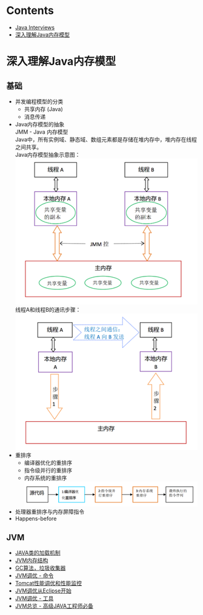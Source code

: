 Contents
===  

* [Java Interviews](https://dongchuan.gitbooks.io/java-interview-question/content/)
* <a href="#深入理解java内存模型">深入理解Java内存模型</a>

深入理解Java内存模型
===

基础
---

* 并发编程模型的分类  
  * 共享内存 (Java)
  * 消息传递
* Java内存模型的抽象  
JMM - Java 内存模型<br/>
Java中，所有实例域、静态域、数组元素都是存储在堆内存中，堆内存在线程之间共享。<br/>
Java内存模型抽象示意图：
![](../pictures/java-jmm.png)
<br/>线程A和线程B的通讯步骤：</br>
![](../pictures/java-jmm-2.png)
* 重排序
  * 编译器优化的重排序
  * 指令级并行的重排序
  * 内存系统的重排序
![](../pictures/java-reorder.png)
* 处理器重排序与内存屏障指令
* Happens-before


JVM
---

* [JAVA类的加载机制](http://www.cnblogs.com/ityouknow/p/5603287.html)
* [JVM内存结构](http://www.cnblogs.com/ityouknow/p/5610232.html)
* [GC算法，垃圾收集器](http://www.cnblogs.com/ityouknow/p/5614961.html)
* [JVM调优 - 命令](http://www.ityouknow.com/java/2016/01/01/jvm%E8%B0%83%E4%BC%98-%E5%91%BD%E4%BB%A4%E7%AF%87.html)
* [Tomcat性能调优和性能监控](http://www.cnblogs.com/ityouknow/p/5378874.html)
* [JVM调优从Eclipse开始](http://www.cnblogs.com/ityouknow/p/5647513.html)
* [JVM调优 - 工具](http://www.ityouknow.com/java/2017/02/22/jvm-tool.html)
* [JVM总览 - 高级JAVA工程师必备](http://www.ityouknow.com/java/2017/03/01/jvm-overview.html)
